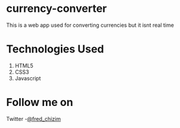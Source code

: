 # currency-converter
This is a web app used for converting currencies but it isnt real time

# Technologies Used
1. HTML5
2. CSS3
3. Javascript

# Follow me on
Twitter -[@fred_chizim](https://www.twitter.com/fred_chizim "Fred")
